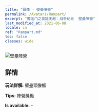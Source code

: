 ```yaml
---
title: "頭像 - 壁壘陣營"
permalink: /Avatars/Rampart/
excerpt: "魔法门之英雄无敌：战争纪元  壁壘陣營"
last_modified_at: 2021-06-08
locale: cn
ref: "Rampart.md"
toc: false
classes: wide
---
```

 ![壁壘陣營](/images/a/avatarFrame_12.png)

## 詳情

 **玩法詳解:** 壁壘頭像框 

 **Tips:** 陣營獎勵 

 **Is available:**  - 

